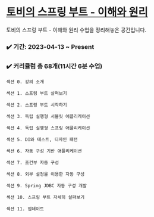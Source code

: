 # [토비의 스프링 부트 - 이해와 원리](https://www.inflearn.com/course/%ED%86%A0%EB%B9%84-%EC%8A%A4%ED%94%84%EB%A7%81%EB%B6%80%ED%8A%B8-%EC%9D%B4%ED%95%B4%EC%99%80%EC%9B%90%EB%A6%AC#curriculum)


토비의 스프링 부트 - 이해와 원리 수업을 정리해놓은 공간입니다.

### ✔️ 기간: 2023-04-13 ~ Present

### ✔️ 커리큘럼 총 68개(11시간 6분 수업)

```
섹션 0. 강의 소개

섹션 1. 스프링 부트 살펴보기

섹션 2. 스프링 부트 시작하기

섹션 3. 독립 실행형 서블릿 애플리케이션

섹션 4. 독립 실행형 스프링 애플리케이션

섹션 5. DI와 테스트, 디자인 패턴

섹션 6. 자동 구성 기반 애플리케이션

섹션 7. 조건부 자동 구성

섹션 8. 외부 설정을 이용한 자동 구성

섹션 9. Spring JDBC 자동 구성 개발

섹션 10. 스프링 부트 자세히 살펴보기

섹션 11. 업데이트
```
